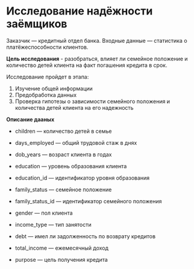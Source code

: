 # Исследование надёжности заёмщиков

Заказчик — кредитный отдел банка. Входные данные — статистика о платёжеспособности клиентов.

**Цель исследования** - разобраться, влияет ли семейное положение и количество детей клиента на факт погашения кредита в срок. 

Исследование пройдет в этапа:
1) Изучение общей информации
2) Предобработка данных
3) Проверка гипотезы о зависимости семейного положения и количества детей клиента на его надежность

**Описание дааных**

- children — количество детей в семье

- days_employed — общий трудовой стаж в днях

- dob_years — возраст клиента в годах

- education — уровень образования клиента

- education_id — идентификатор уровня образования

- family_status — семейное положение

- family_status_id — идентификатор семейного положения

- gender — пол клиента

- income_type — тип занятости

- debt — имел ли задолженность по возврату кредитов

- total_income — ежемесячный доход

- purpose — цель получения кредита

